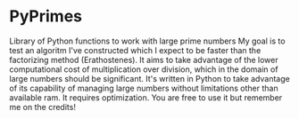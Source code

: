# PyPrimes
Library of Python functions to work with large prime numbers
My goal is to test an algoritm I've constructed which I expect to be faster than the factorizing method (Erathostenes). It aims to take advantage of the lower computational cost of multiplication over division, which in the domain of large numbers should be significant.
It's written in Python to take advantage of its capability of managing large numbers without limitations other than available ram.
It requires optimization.
You are free to use it but remember me on the credits!
